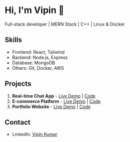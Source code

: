 # Hi, I'm Vipin 👋
Full-stack developer | MERN Stack | C++ | Linux & Docker

## Skills
- Frontend: React, Tailwind
- Backend: Node.js, Express
- Database: MongoDB
- Others: Git, Docker, AWS

## Projects
1. **Real-time Chat App** - [Live Demo](#) | [Code](#)
2. **E-commerce Platform** - [Live Demo](#) | [Code](#)
3. **Portfolio Website** - [Live Demo](#) | [Code](#)

## Contact
- LinkedIn: [Vipin Kumar](https://www.linkedin.com/in/vipin-kumar-5217a1218/)
